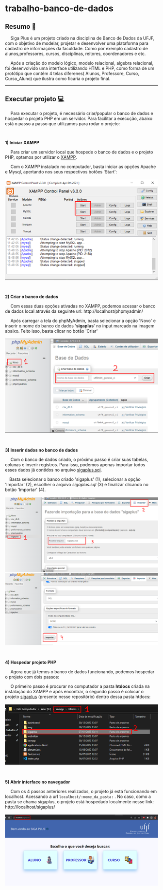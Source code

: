 # trabalho-banco-de-dados

## Resumo 📜

&emsp; Siga Plus é um projeto criado na disciplina de Banco de Dados da UFJF, com o objetivo de modelar, projetar e desenvolver uma plataforma para cadastro de informações da faculdade. Como por exemplo cadastro de alunos,professores, cursos, disciplinas, reitores, coordenadores e etc.

&emsp; Após a criação do modelo lógico, modelo relacional, algebra relacional, foi desenvolvido uma interface utilizando HTML e PHP, como forma de um protótipo que contém 4 telas diferenes( Alunos, Professore, Curso, Curso_Aluno) que ilustra como ficaria o projeto final.

---

## Executar projeto 💻

&emsp; Para executar o projeto, é necessário criar/popular o banco de dados e hospedar o projeto PHP em um servidor. Para facilitar a execução, abaixo está o passo a passo que utilizamos para rodar o projeto:

<br>

**1) Iniciar XAMPP**

&emsp; Para criar um servidor local que hospede o banco de dados e o projeto PHP, optamos por utilizar o [XAMPP](https://www.apachefriends.org/pt_br/index.html).

&emsp; Com o XAMPP instalado no computador, basta iniciar as opções Apache e Mysql, apertando nos seus respectivos botões 'Start': <br><br> ![xampp](sigaplus\img\readme\IMG_XAMPP.png)

<br>

**2) Criar o banco de dados**

&emsp; Com essas duas opções ativadas no XAMPP, podemos acessar o banco de dados local através da seguinte url: http://localhost/phpmyadmin/

&emsp; Após carregar a tela do phpMyAdmin, basta selecionar a opção 'Novo' e inserir o nome do banco de dados '**sigaplus**' no input marcado na imagem abaixo. Feito isso, basta clicar no botão 'Criar' <br><br> ![xampp](sigaplus\img\readme\IMG_PHPMYADMIN.png)

<br>

**3) Inserir dados no banco de dados**

&emsp; Com o banco de dados criado, o próximo passo é criar suas tabelas, colunas e inserir registros. Para isso, podemos apenas importar todos esses dados já contidos no arquivo [sigaplus.sql](./sigaplus.sql).

&emsp;Basta selecionar o banco criado 'sigaplus' (1), selecionar a opção 'Importar' (2), escolher o arquivo _sigaplus.sql_ (3) e finalizar clicando no botão 'Importar' (4).
<br><br>
![importar-01](sigaplus/img/readme/IMG_IMPORTAR.png)
![importar-02](sigaplus/img/readme/IMG_IMPORTAR2.png)

<br>

**4) Hospedar projeto PHP**

&emsp; Agora que já temos o banco de dados funcionando, podemos hospedar o projeto com dois passos:

&emsp; O primeiro passo é procurar no computador a pasta **htdocs** criada na instalação do XAMPP e após encontrar, o segundo passo é colocar o projeto [sigaplus](./sigaplus/) (presente nesse repositório) dentro dessa pasta htdocs: <br><br>
![xampp](sigaplus\img\readme\IMG_HTDOCS.png)

<br>

**5) Abrir interface no navegador**

&emsp; Com os 4 passos anteriores realizados, o projeto já está funcionando em localhost. Acessando a url `localhost/:nome_da_pasta:` . No caso, como a pasta se chama sigaplus, o projeto está hospedado localmente nesse link: http://localhost/sigaplus/
<br><br>
![xampp](sigaplus\img\readme\IMG_PROJETO.png)

<br>
